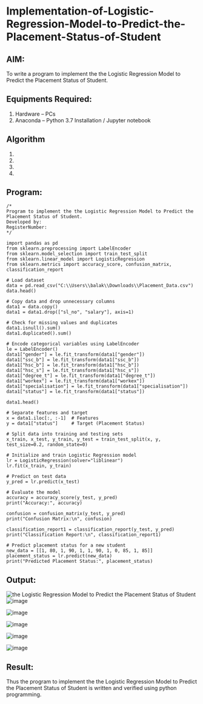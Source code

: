 # Implementation-of-Logistic-Regression-Model-to-Predict-the-Placement-Status-of-Student

## AIM:
To write a program to implement the the Logistic Regression Model to Predict the Placement Status of Student.

## Equipments Required:
1. Hardware – PCs
2. Anaconda – Python 3.7 Installation / Jupyter notebook

## Algorithm
1. 
2. 
3. 
4. 

## Program:
```
/*
Program to implement the the Logistic Regression Model to Predict the Placement Status of Student.
Developed by: 
RegisterNumber:  
*/

import pandas as pd
from sklearn.preprocessing import LabelEncoder
from sklearn.model_selection import train_test_split
from sklearn.linear_model import LogisticRegression
from sklearn.metrics import accuracy_score, confusion_matrix, classification_report

# Load dataset
data = pd.read_csv("C:\\Users\\balak\\Downloads\\Placement_Data.csv")
data.head()

# Copy data and drop unnecessary columns
data1 = data.copy()
data1 = data1.drop(["sl_no", "salary"], axis=1)

# Check for missing values and duplicates
data1.isnull().sum()
data1.duplicated().sum()

# Encode categorical variables using LabelEncoder
le = LabelEncoder()
data1["gender"] = le.fit_transform(data1["gender"])
data1["ssc_b"] = le.fit_transform(data1["ssc_b"])
data1["hsc_b"] = le.fit_transform(data1["hsc_b"])
data1["hsc_s"] = le.fit_transform(data1["hsc_s"])
data1["degree_t"] = le.fit_transform(data1["degree_t"])
data1["workex"] = le.fit_transform(data1["workex"])
data1["specialisation"] = le.fit_transform(data1["specialisation"])
data1["status"] = le.fit_transform(data1["status"])

data1.head()

# Separate features and target
x = data1.iloc[:, :-1]  # Features
y = data1["status"]     # Target (Placement Status)

# Split data into training and testing sets
x_train, x_test, y_train, y_test = train_test_split(x, y, test_size=0.2, random_state=0)

# Initialize and train Logistic Regression model
lr = LogisticRegression(solver="liblinear")
lr.fit(x_train, y_train)

# Predict on test data
y_pred = lr.predict(x_test)

# Evaluate the model
accuracy = accuracy_score(y_test, y_pred)
print("Accuracy:", accuracy)

confusion = confusion_matrix(y_test, y_pred)
print("Confusion Matrix:\n", confusion)

classification_report1 = classification_report(y_test, y_pred)
print("Classification Report:\n", classification_report1)

# Predict placement status for a new student
new_data = [[1, 80, 1, 90, 1, 1, 90, 1, 0, 85, 1, 85]]
placement_status = lr.predict(new_data)
print("Predicted Placement Status:", placement_status)
```

## Output:
![the Logistic Regression Model to Predict the Placement Status of Student](sam.png)
![image](https://github.com/user-attachments/assets/5ab6f643-c1e4-4e2e-b5a5-ac8a7cac0b11)

![image](https://github.com/user-attachments/assets/be6e82a2-8bcd-4126-837c-d24a8c761256)

![image](https://github.com/user-attachments/assets/921bcb37-52b4-4f36-9f21-689556ace082)

![image](https://github.com/user-attachments/assets/ff01781b-7033-4379-8ed7-4d95b03d69f3)

![image](https://github.com/user-attachments/assets/dd6a59f1-468d-407f-ac32-cdbd172e535c)


## Result:
Thus the program to implement the the Logistic Regression Model to Predict the Placement Status of Student is written and verified using python programming.
